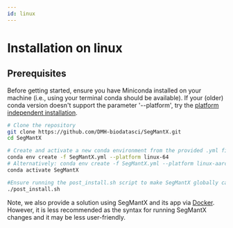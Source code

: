 ```yaml
---
id: linux
---
```


# Installation on linux

## Prerequisites
Before getting started, ensure you have Miniconda installed on your machine (i.e., using your terminal conda should be available).
If your (older) conda version doesn't support the parameter '--platform', try the [platform independent installation](https://dmh-biodatasci.github.io/SegMantX/installation/independent.html).

```bash
# Clone the repository
git clone https://github.com/DMH-biodatasci/SegMantX.git
cd SegMantX

# Create and activate a new conda environment from the provided .yml file
conda env create -f SegMantX.yml --platform linux-64
# Alternatively: conda env create -f SegMantX.yml --platform linux-aarch64
conda activate SegMantX

#Ensure running the post_install.sh script to make SegMantX globally callable
./post_install.sh
```

Note, we also provide a solution using SegMantX and its app via [Docker](https://dmh-biodatasci.github.io/SegMantX/docker.html). However, it is less recommended as the syntax for running SegMantX changes and it may be less user-friendly.

